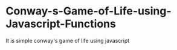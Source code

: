 # Conway-s-Game-of-Life-using-Javascript-Functions
It is simple conway's game of life using javascript
